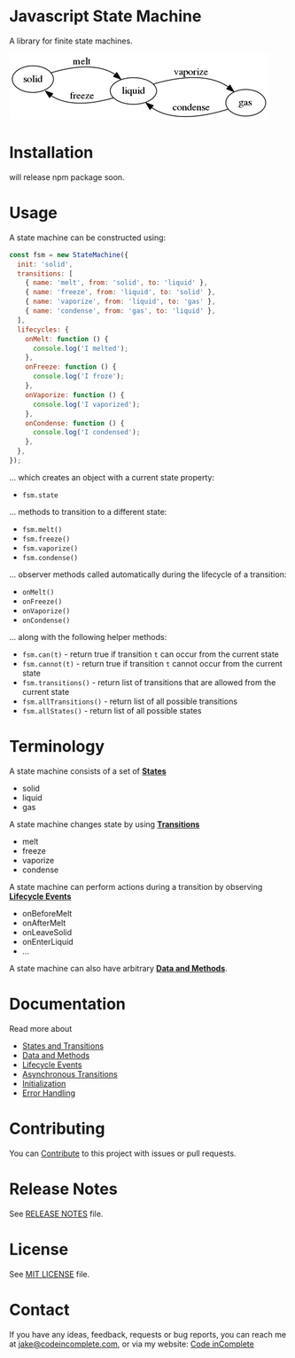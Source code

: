 # Javascript State Machine

A library for finite state machines.

![matter state machine](examples/matter.png)

# Installation

will release npm package soon.

# Usage

A state machine can be constructed using:

```javascript
const fsm = new StateMachine({
  init: 'solid',
  transitions: [
    { name: 'melt', from: 'solid', to: 'liquid' },
    { name: 'freeze', from: 'liquid', to: 'solid' },
    { name: 'vaporize', from: 'liquid', to: 'gas' },
    { name: 'condense', from: 'gas', to: 'liquid' },
  ],
  lifecycles: {
    onMelt: function () {
      console.log('I melted');
    },
    onFreeze: function () {
      console.log('I froze');
    },
    onVaporize: function () {
      console.log('I vaporized');
    },
    onCondense: function () {
      console.log('I condensed');
    },
  },
});
```

... which creates an object with a current state property:

- `fsm.state`

... methods to transition to a different state:

- `fsm.melt()`
- `fsm.freeze()`
- `fsm.vaporize()`
- `fsm.condense()`

... observer methods called automatically during the lifecycle of a transition:

- `onMelt()`
- `onFreeze()`
- `onVaporize()`
- `onCondense()`

... along with the following helper methods:

<!-- - `fsm.is(s)` - return true if state `s` is the current state -->

- `fsm.can(t)` - return true if transition `t` can occur from the current state
- `fsm.cannot(t)` - return true if transition `t` cannot occur from the current state
- `fsm.transitions()` - return list of transitions that are allowed from the current state
- `fsm.allTransitions()` - return list of all possible transitions
- `fsm.allStates()` - return list of all possible states

# Terminology

A state machine consists of a set of [**States**](docs/states-and-transitions.md)

- solid
- liquid
- gas

A state machine changes state by using [**Transitions**](docs/states-and-transitions.md)

- melt
- freeze
- vaporize
- condense

A state machine can perform actions during a transition by observing [**Lifecycle Events**](docs/lifecycle-events.md)

- onBeforeMelt
- onAfterMelt
- onLeaveSolid
- onEnterLiquid
- ...

A state machine can also have arbitrary [**Data and Methods**](docs/data-and-methods.md).

# Documentation

Read more about

- [States and Transitions](docs/states-and-transitions.md)
- [Data and Methods](docs/data-and-methods.md)
- [Lifecycle Events](docs/lifecycle-events.md)
- [Asynchronous Transitions](docs/async-transitions.md)
- [Initialization](docs/initialization.md)
- [Error Handling](docs/error-handling.md)
<!-- - [State History](docs/state-history.md)
- [Visualization](docs/visualization.md)
- [State Machine Factory](docs/state-machine-factory.md) -->

# Contributing

You can [Contribute](docs/contributing.md) to this project with issues or pull requests.

# Release Notes

See [RELEASE NOTES](RELEASE_NOTES.md) file.

# License

See [MIT LICENSE](https://github.com/jakesgordon/javascript-state-machine/blob/master/LICENSE) file.

# Contact

If you have any ideas, feedback, requests or bug reports, you can reach me at
[jake@codeincomplete.com](mailto:jake@codeincomplete.com), or via
my website: [Code inComplete](http://codeincomplete.com/)
